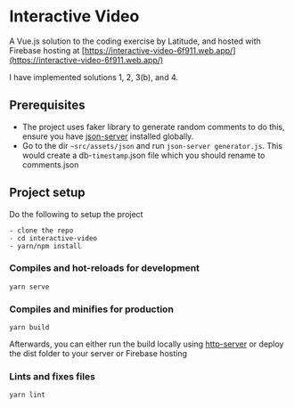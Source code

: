 # Interactive Video
A Vue.js solution to the coding exercise by Latitude, and hosted with Firebase hosting at [https://interactive-video-6f911.web.app/](https://interactive-video-6f911.web.app/)

I have implemented solutions 1, 2, 3(b), and 4.

## Prerequisites
- The project uses faker library to generate random comments to do this, ensure you have [json-server](https://github.com/typicode/json-server) installed globally.
- Go to the dir `~src/assets/json` and run `json-server generator.js`. This would create a db-`timestamp`.json file which you should rename to comments.json

## Project setup
Do the following to setup the project
```
- clone the repo
- cd interactive-video
- yarn/npm install
```

### Compiles and hot-reloads for development
```
yarn serve
```

### Compiles and minifies for production
```
yarn build
```
Afterwards, you can either run the build locally using [http-server](https://github.com/http-party/http-server) or deploy the dist folder to your server or Firebase hosting

### Lints and fixes files
```
yarn lint
```
